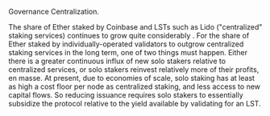 Governance Centralization.



The share of Ether staked by Coinbase and
LSTs such as Lido ("centralized" staking services) continues to grow
quite considerably
.  For the share of Ether staked by
individually-operated validators to outgrow centralized staking
services in the long term, one of two things must happen.  Either there
is a greater continuous influx of new solo stakers relative to
centralized services, or solo stakers reinvest relatively more of
their profits, en masse.  At present, due to economies of scale, solo
staking has at least as high a cost floor per node as centralized
staking, and less access to new capital flows.  So reducing issuance
requires solo stakers to essentially subsidize the protocol relative
to the yield available by validating for an LST.


